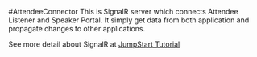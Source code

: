 #AttendeeConnector
This is SignalR server which connects Attendee Listener and Speaker Portal.
It simply get data from both application and propagate changes to other applications.

See more detail about SignalR at [JumpStart Tutorial](https://docs.microsoft.com/en-us/aspnet/signalr/overview/getting-started/tutorial-getting-started-with-signalr)
